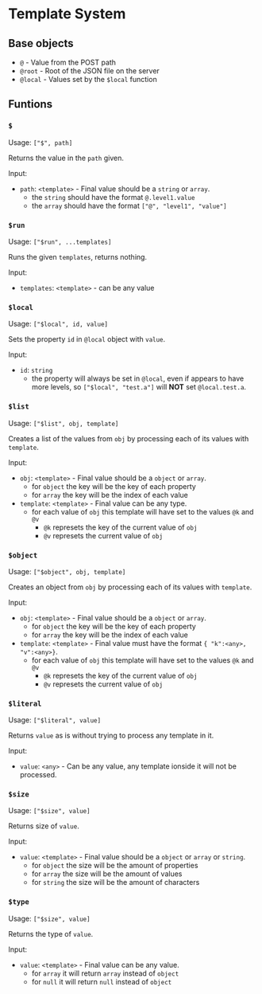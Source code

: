 # Template System

## Base objects

* `@` - Value from the POST path
* `@root` - Root of the JSON file on the server
* `@local` - Values set by the `$local` function


## Funtions

### `$`

Usage: `["$", path]`

Returns the value in the `path` given.

Input:

* `path`: `<template>` - Final value should be a `string` or `array`.
  * the `string` should have the format `@.level1.value`
  * the `array` should have the format `["@", "level1", "value"]`



### `$run`

Usage: `["$run", ...templates]`

Runs the given `templates`, returns nothing.

Input:

* `templates`: `<template>` - can be any value



### `$local`

Usage: `["$local", id, value]`

Sets the property `id` in `@local` object with `value`.

Input:

* `id`: `string`
  * the property will always be set in `@local`, even if appears to have more levels, so `["$local", "test.a"]` will __NOT__ set `@local.test.a`.



### `$list`

Usage: `["$list", obj, template]`

Creates a list of the values from `obj` by processing each of its values with `template`.

Input:

* `obj`: `<template>` - Final value should be a `object` or `array`.
  * for `object` the key will be the key of each property
  * for `array` the key will be the index of each value
* `template`: `<template>` - Final value can be any type.
  * for each value of `obj` this template will have set to the values `@k` and `@v`
    * `@k` represets the key of the current value of `obj`
    * `@v` represets the current value of `obj`



### `$object`

Usage: `["$object", obj, template]`

Creates an object from `obj` by processing each of its values with `template`.

Input:

* `obj`: `<template>` - Final value should be a `object` or `array`.
  * for `object` the key will be the key of each property
  * for `array` the key will be the index of each value
* `template`: `<template>` - Final value must have the format `{ "k":<any>, "v":<any>}`.
  * for each value of `obj` this template will have set to the values `@k` and `@v`
    * `@k` represets the key of the current value of `obj`
    * `@v` represets the current value of `obj`



### `$literal`

Usage: `["$literal", value]`

Returns `value` as is without trying to process any template in it.

Input:

* `value`: `<any>` - Can be any value, any template ionside it will not be processed.



### `$size`

Usage: `["$size", value]`

Returns size of `value`.

Input:

* `value`: `<template>` - Final value should be a `object` or `array` or `string`.
  * for `object` the size will be the amount of properties
  * for `array` the size will be the amount of values
  * for `string` the size will be the amount of characters



### `$type`

Usage: `["$size", value]`

Returns the type of `value`.

Input:

* `value`: `<template>` - Final value can be any value.
  * for `array` it will return `array` instead of `object`
  * for `null` it will return `null` instead of `object`